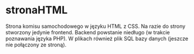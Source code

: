 # stronaHTML
Strona komisu samochodowego w języku HTML z CSS. Na razie do strony stworzony jedynie frontend. Backend powstanie niedługo (w trakcie poznawania języka PHP). W plikach również plik SQL bazy danych (jeszcze nie połączony ze stroną).
